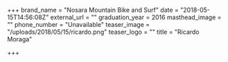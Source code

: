 +++
brand_name = "Nosara Mountain Bike and Surf"
date = "2018-05-15T14:56:08Z"
external_url = ""
graduation_year = 2016
masthead_image = ""
phone_number = "Unavailable"
teaser_image = "/uploads/2018/05/15/ricardo.png"
teaser_logo = ""
title = "Ricardo Moraga"

+++
